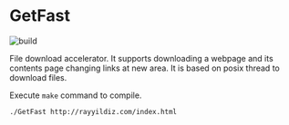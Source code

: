 # GetFast

![build](https://github.com/rayyildiz/GetFast/workflows/build/badge.svg)


File download accelerator. It supports downloading a webpage and its contents page changing links at new area. It is based on posix thread to download files.


Execute ```make``` command to compile. 

```bash
./GetFast http://rayyildiz.com/index.html
```